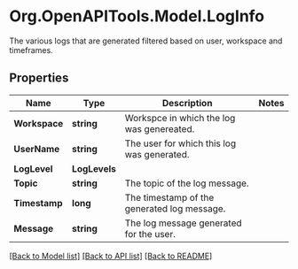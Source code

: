# Org.OpenAPITools.Model.LogInfo
The various logs that are generated filtered based on user, workspace and timeframes.

## Properties

Name | Type | Description | Notes
------------ | ------------- | ------------- | -------------
**Workspace** | **string** | Workspce in which the log was genereated. | 
**UserName** | **string** | The user for which this log was generated. | 
**LogLevel** | **LogLevels** |  | 
**Topic** | **string** | The topic of the log message. | 
**Timestamp** | **long** | The timestamp of the generated log message. | 
**Message** | **string** | The log message generated for the user. | 

[[Back to Model list]](../README.md#documentation-for-models) [[Back to API list]](../README.md#documentation-for-api-endpoints) [[Back to README]](../README.md)

